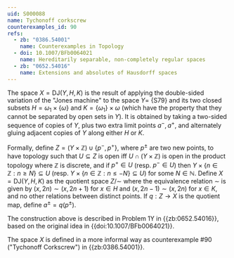 ```yaml
---
uid: S000088
name: Tychonoff corkscrew
counterexamples_id: 90
refs:
  - zb: "0386.54001"
    name: Counterexamples in Topology
  - doi: 10.1007/BFb0064021
    name: Hereditarily separable, non-completely regular spaces
  - zb: "0652.54016"
    name: Extensions and absolutes of Hausdorff spaces
---
```


The space $X=\mathrm{DJ}(Y,H,K)$ is the result of applying the double-sided variation of the "Jones machine" to the space $Y=$ {S79} and its two closed subsets $H=\omega_1\times\{\omega\}$ and $K=\{\omega_1\}\times\omega$ (which have the property that they cannot be separated by open sets in $Y$). It is obtained by taking a two-sided sequence of copies of $Y$, plus two extra limit points $a^-, a^+$, and alternately gluing adjacent copies of $Y$ along either $H$ or $K$.

Formally, define $Z = (Y\times \mathbb{Z}) \cup \{p^-, p^+\}$, where $p^\pm$ are two new points, to have topology such that $U\subseteq Z$ is open iff $U\cap (Y\times \mathbb{Z})$ is open in the product topology where $\mathbb{Z}$ is discrete,
and if $p^+\in U$ (resp. $p^-\in U$) then $Y\times \{n\in \mathbb{Z} : n\geq N\}\subseteq U$
(resp. $Y\times \{n\in \mathbb{Z} : n\leq -N\}\subseteq U$) for some $N\in\mathbb{N}$.
Define $X=\mathrm{DJ}(Y,H,K)$ as the quotient space $Z/{\sim}$ where the equivalence relation $\sim$ is given by $(x, 2n)\sim (x, 2n+1)$ for $x\in H$ and $(x, 2n-1)\sim (x, 2n)$ for $x\in K$, and no other relations between distinct points. If $q:Z\to X$ is the quotient map, define $a^\pm = q(p^\pm)$.

The construction above is described in Problem 1Y in {{zb:0652.54016}}, based on the original idea in {{doi:10.1007/BFb0064021}}.

The space $X$ is defined in a more informal way as counterexample #90 ("Tychonoff Corkscrew") in {{zb:0386.54001}}.
